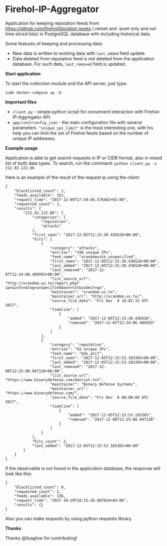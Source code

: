 # Firehol-IP-Aggregator
Аpplication for keeping reputation feeds from https://github.com/firehol/blocklist-ipsets (.netset and .ipset only and not time sliced lists) in PostgreSQL database with including historical data. 

Some features of keeping and processing data:
* New data is written to existing data with `last_added` field update.
* Data deleted from reputation feed is not deleted from the application database. For such data, `last_removed` field is updated.

**Start application**

To start the collection module and the API server, just type:
```
sudo docker-compose up -d
```

**Important files**

* `client.py` - simple python script for convenient interaction with Firehol-IP-Aggregator API.
* `app/conf/config.json` - the main configuration file with several parameters. `"unique_ips_limit"` is the most interesting one, with his help you can limit the set of Firehol feeds based on the number of unique IP addresses.

**Example usage**

Application is able to get search requests in IP or CIDR format, also in mixed list of both data types. To search, run the command:
`python client.py -s 212.92.122.66` 

Here is an example of the result of the request ip using the client:
```
{
    "blacklisted_count": 1,
	"feeds_available": 151, 
    "request_time": "2017-12-08T17:59:56.576402+03:00", 
    "requested_count": 1, 
    "results": {
        "212.92.122.66": {
            "categories": [
                "reputation", 
                "attacks"
            ], 
            "first_seen": "2017-12-05T12:15:30.436526+00:00", 
            "hits": [
                {
                    "category": "attacks", 
                    "entries": "198 unique IPs", 
                    "feed_name": "urandomusto_unspecified", 
                    "first_seen": "2017-12-05T12:15:30.436526+00:00", 
                    "last_added": "2017-12-05T12:15:30.436526+00:00", 
                    "last_removed": "2017-12-07T12:24:06.489593+00:00", 
                    "list_source_url": "http://urandom.us.to/report.php?ip=&info=&tag=unspecified&out=txt&submit=go", 
                    "maintainer": "urandom.us.to", 
                    "maintainer_url": "http://urandom.us.to/", 
                    "source_file_date": "Fri Dec  8 10:02:15 UTC 2017", 
                    "timeline": [
                        {
                            "added": "2017-12-05T12:15:30.436526", 
                            "removed": "2017-12-07T12:24:06.489593"
                        }
                    ]
                }, 
                {
                    "category": "reputation", 
                    "entries": "93 unique IPs", 
                    "feed_name": "bds_atif", 
                    "first_seen": "2017-12-05T12:15:53.183365+00:00", 
                    "last_added": "2017-12-05T12:15:53.183365+00:00", 
                    "last_removed": "2017-12-08T12:25:00.947136+00:00", 
                    "list_source_url": "https://www.binarydefense.com/banlist.txt", 
                    "maintainer": "Binary Defense Systems", 
                    "maintainer_url": "https://www.binarydefense.com/", 
                    "source_file_date": "Fri Dec  8 08:00:04 UTC 2017", 
                    "timeline": [
                        {
                            "added": "2017-12-05T12:15:53.183365", 
                            "removed": "2017-12-08T12:25:00.947136"
                        }
                    ]
                }
            ], 
            "hits_count": 2, 
            "last_added": "2017-12-05T12:15:53.183365+00:00"
        }
    }
}
```
If the observable is not found in the application database, the response will look like this:
```
{
    "blacklisted_count": 0,
    "requested_count": 2,
    "feeds_available": 136,
    "request_time": "2017-10-29T18:15:10.807654+03:00",
    "results": {}
}
```
Also you can make requests by using python requests library.

**Thanks**

Thanks @ilyaglow for contributing!
